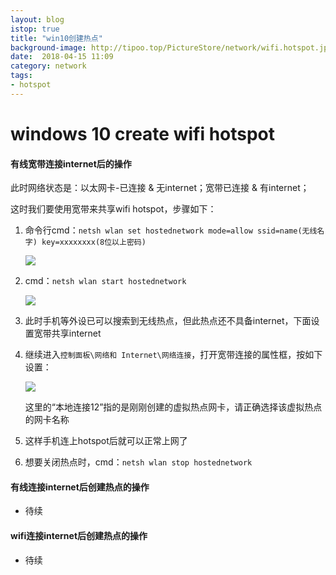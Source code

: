 ```yaml
---
layout: blog
istop: true
title: "win10创建热点"
background-image: http://tipoo.top/PictureStore/network/wifi.hotspot.jpg
date:  2018-04-15 11:09
category: network
tags:
- hotspot
---
```


# windows 10 create wifi hotspot

#### 有线宽带连接internet后的操作

此时网络状态是：以太网卡-已连接 & 无internet；宽带已连接 & 有internet；

这时我们要使用宽带来共享wifi hotspot，步骤如下：

1. 命令行cmd：`netsh wlan set hostednetwork mode=allow ssid=name(无线名字) key=xxxxxxxx(8位以上密码)`

   ![](http://tipoo.top/PictureStore/network/hotspot1.jpg)

2. cmd：`netsh wlan start hostednetwork`

   ![](http://tipoo.top/PictureStore/network/hotspot2.jpg)

3. 此时手机等外设已可以搜索到无线热点，但此热点还不具备internet，下面设置宽带共享internet

4. 继续进入`控制面板\网络和 Internet\网络连接`，打开宽带连接的属性框，按如下设置：

   ![](http://tipoo.top/PictureStore/network/hotspot3.jpg)

   这里的“本地连接12”指的是刚刚创建的虚拟热点网卡，请正确选择该虚拟热点的网卡名称

5. 这样手机连上hotspot后就可以正常上网了

6. 想要关闭热点时，cmd：`netsh wlan stop hostednetwork`

#### 有线连接internet后创建热点的操作

- 待续

#### wifi连接internet后创建热点的操作

- 待续